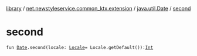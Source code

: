 [library](../../index.md) / [net.newstyleservice.common_ktx.extension](../index.md) / [java.util.Date](index.md) / [second](./second.md)

# second

`fun `[`Date`](http://docs.oracle.com/javase/6/docs/api/java/util/Date.html)`.second(locale: `[`Locale`](http://docs.oracle.com/javase/6/docs/api/java/util/Locale.html)` = Locale.getDefault()): `[`Int`](https://kotlinlang.org/api/latest/jvm/stdlib/kotlin/-int/index.html)